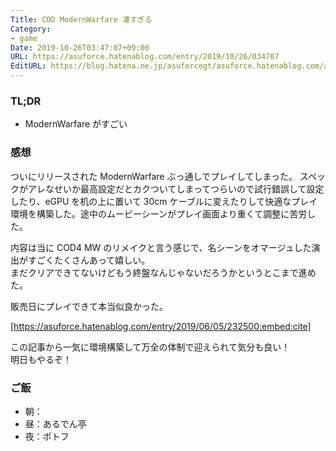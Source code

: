 ```yaml
---
Title: COD ModernWarfare 凄すぎる
Category:
- game
Date: 2019-10-26T03:47:07+09:00
URL: https://asuforce.hatenablog.com/entry/2019/10/26/034707
EditURL: https://blog.hatena.ne.jp/asuforcegt/asuforce.hatenablog.com/atom/entry/26006613455449982
---
```


### TL;DR

- ModernWarfare がすごい

###  感想

ついにリリースされた ModernWarfare ぶっ通しでプレイしてしまった。
スペックがアレなせいか最高設定だとカクついてしまってつらいので試行錯誤して設定したり、eGPU を机の上に置いて 30cm ケーブルに変えたりして快適なプレイ環境を構築した。途中のムービーシーンがプレイ画面より重くて調整に苦労した。

内容は当に COD4 MW のリメイクと言う感じで、名シーンをオマージュした演出がすごくたくさんあって嬉しい。  
まだクリアできてないけどもう終盤なんじゃないだろうかというとこまで進めた。

販売日にプレイできて本当似良かった。

[https://asuforce.hatenablog.com/entry/2019/06/05/232500:embed:cite]

この記事から一気に環境構築して万全の体制で迎えられて気分も良い！  
明日もやるぞ！

### ご飯

- 朝：
- 昼：あるでん亭
- 夜：ポトフ
